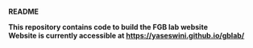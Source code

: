 <b>README<b> 

This repository contains code to build the FGB lab website
<br> Website is currently accessible at https://yaseswini.github.io/gblab/ </br>
